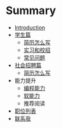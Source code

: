 # Summary

* [Introduction](README.md)
* [学生篇](student/README.md)
   * [简历怎么写](student/writing-a-resume.md)
   * [实习和校招](student/internship.md)
   * [常见问题](student/faq)
* [社会招聘篇](programmer/read.md)
   * [简历怎么写](programmer/writing-a-resumemd.md)
* 能力提升
   * [编程能力](common/progromming-skills.md)
   * [软能力](common/soft-skills.md)
   * 推荐阅读
* [职位列表](job-list.md)
* [联系我](contact.md)

